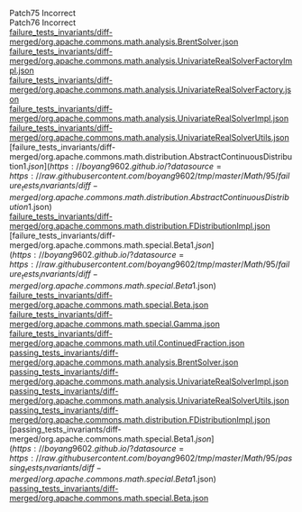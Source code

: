 Patch75 Incorrect  
Patch76 Incorrect  
[failure_tests_invariants/diff-merged/org.apache.commons.math.analysis.BrentSolver.json](https://boyang9602.github.io/?datasource=https://raw.githubusercontent.com/boyang9602/tmp/master/Math/95/failure_tests_invariants/diff-merged/org.apache.commons.math.analysis.BrentSolver.json)  
[failure_tests_invariants/diff-merged/org.apache.commons.math.analysis.UnivariateRealSolverFactoryImpl.json](https://boyang9602.github.io/?datasource=https://raw.githubusercontent.com/boyang9602/tmp/master/Math/95/failure_tests_invariants/diff-merged/org.apache.commons.math.analysis.UnivariateRealSolverFactoryImpl.json)  
[failure_tests_invariants/diff-merged/org.apache.commons.math.analysis.UnivariateRealSolverFactory.json](https://boyang9602.github.io/?datasource=https://raw.githubusercontent.com/boyang9602/tmp/master/Math/95/failure_tests_invariants/diff-merged/org.apache.commons.math.analysis.UnivariateRealSolverFactory.json)  
[failure_tests_invariants/diff-merged/org.apache.commons.math.analysis.UnivariateRealSolverImpl.json](https://boyang9602.github.io/?datasource=https://raw.githubusercontent.com/boyang9602/tmp/master/Math/95/failure_tests_invariants/diff-merged/org.apache.commons.math.analysis.UnivariateRealSolverImpl.json)  
[failure_tests_invariants/diff-merged/org.apache.commons.math.analysis.UnivariateRealSolverUtils.json](https://boyang9602.github.io/?datasource=https://raw.githubusercontent.com/boyang9602/tmp/master/Math/95/failure_tests_invariants/diff-merged/org.apache.commons.math.analysis.UnivariateRealSolverUtils.json)  
[failure_tests_invariants/diff-merged/org.apache.commons.math.distribution.AbstractContinuousDistribution$1.json](https://boyang9602.github.io/?datasource=https://raw.githubusercontent.com/boyang9602/tmp/master/Math/95/failure_tests_invariants/diff-merged/org.apache.commons.math.distribution.AbstractContinuousDistribution$1.json)  
[failure_tests_invariants/diff-merged/org.apache.commons.math.distribution.FDistributionImpl.json](https://boyang9602.github.io/?datasource=https://raw.githubusercontent.com/boyang9602/tmp/master/Math/95/failure_tests_invariants/diff-merged/org.apache.commons.math.distribution.FDistributionImpl.json)  
[failure_tests_invariants/diff-merged/org.apache.commons.math.special.Beta$1.json](https://boyang9602.github.io/?datasource=https://raw.githubusercontent.com/boyang9602/tmp/master/Math/95/failure_tests_invariants/diff-merged/org.apache.commons.math.special.Beta$1.json)  
[failure_tests_invariants/diff-merged/org.apache.commons.math.special.Beta.json](https://boyang9602.github.io/?datasource=https://raw.githubusercontent.com/boyang9602/tmp/master/Math/95/failure_tests_invariants/diff-merged/org.apache.commons.math.special.Beta.json)  
[failure_tests_invariants/diff-merged/org.apache.commons.math.special.Gamma.json](https://boyang9602.github.io/?datasource=https://raw.githubusercontent.com/boyang9602/tmp/master/Math/95/failure_tests_invariants/diff-merged/org.apache.commons.math.special.Gamma.json)  
[failure_tests_invariants/diff-merged/org.apache.commons.math.util.ContinuedFraction.json](https://boyang9602.github.io/?datasource=https://raw.githubusercontent.com/boyang9602/tmp/master/Math/95/failure_tests_invariants/diff-merged/org.apache.commons.math.util.ContinuedFraction.json)  
[passing_tests_invariants/diff-merged/org.apache.commons.math.analysis.BrentSolver.json](https://boyang9602.github.io/?datasource=https://raw.githubusercontent.com/boyang9602/tmp/master/Math/95/passing_tests_invariants/diff-merged/org.apache.commons.math.analysis.BrentSolver.json)  
[passing_tests_invariants/diff-merged/org.apache.commons.math.analysis.UnivariateRealSolverImpl.json](https://boyang9602.github.io/?datasource=https://raw.githubusercontent.com/boyang9602/tmp/master/Math/95/passing_tests_invariants/diff-merged/org.apache.commons.math.analysis.UnivariateRealSolverImpl.json)  
[passing_tests_invariants/diff-merged/org.apache.commons.math.analysis.UnivariateRealSolverUtils.json](https://boyang9602.github.io/?datasource=https://raw.githubusercontent.com/boyang9602/tmp/master/Math/95/passing_tests_invariants/diff-merged/org.apache.commons.math.analysis.UnivariateRealSolverUtils.json)  
[passing_tests_invariants/diff-merged/org.apache.commons.math.distribution.FDistributionImpl.json](https://boyang9602.github.io/?datasource=https://raw.githubusercontent.com/boyang9602/tmp/master/Math/95/passing_tests_invariants/diff-merged/org.apache.commons.math.distribution.FDistributionImpl.json)  
[passing_tests_invariants/diff-merged/org.apache.commons.math.special.Beta$1.json](https://boyang9602.github.io/?datasource=https://raw.githubusercontent.com/boyang9602/tmp/master/Math/95/passing_tests_invariants/diff-merged/org.apache.commons.math.special.Beta$1.json)  
[passing_tests_invariants/diff-merged/org.apache.commons.math.special.Beta.json](https://boyang9602.github.io/?datasource=https://raw.githubusercontent.com/boyang9602/tmp/master/Math/95/passing_tests_invariants/diff-merged/org.apache.commons.math.special.Beta.json)  
